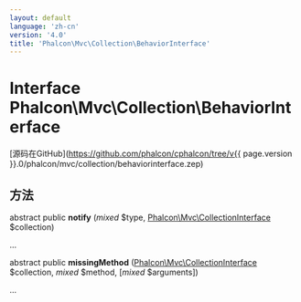 ```yaml
---
layout: default
language: 'zh-cn'
version: '4.0'
title: 'Phalcon\Mvc\Collection\BehaviorInterface'
---
```

# Interface **Phalcon\Mvc\Collection\BehaviorInterface**

[源码在GitHub](https://github.com/phalcon/cphalcon/tree/v{{ page.version }}.0/phalcon/mvc/collection/behaviorinterface.zep)

## 方法

abstract public **notify** (*mixed* $type, [Phalcon\Mvc\CollectionInterface](Phalcon_Mvc_CollectionInterface) $collection)

...

abstract public **missingMethod** ([Phalcon\Mvc\CollectionInterface](Phalcon_Mvc_CollectionInterface) $collection, *mixed* $method, [*mixed* $arguments])

...